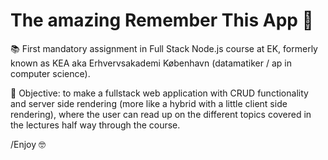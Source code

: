 # The amazing Remember This App 🤩

📚 First mandatory assignment in Full Stack Node.js course at EK, formerly known as KEA aka Erhvervsakademi København (datamatiker / ap in computer science).

🎯 Objective: to make a fullstack web application with CRUD functionality and server side rendering (more like a hybrid with a little client side rendering), where the user can read up on the different topics covered in the lectures half way through the course.

/Enjoy 🤓

